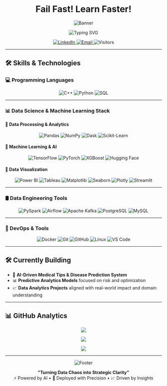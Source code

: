 <h1 align="center"><strong>Fail Fast! Learn Faster!</strong>  </h1>

<p align="center">
  <img src="https://github.com/yashhackz360/yashhackz360/blob/main/assets/ai-brain-banner.gif" alt="Banner">
</p>

<p align="center">
  <img src="https://readme-typing-svg.herokuapp.com?font=Fira+Code&size=26&duration=3000&pause=1200&color=00F7FF&center=true&vCenter=true&width=850&lines=Hello,+I'm+Yashwanth+Sai+Kasarabada;Aspiring+Data+Scientist+|+AI+for+Social+Good;Transforming+Raw+Data+into+Production-Ready+Solutions" alt="Typing SVG">
</p>


<p align="center">
  <a href="https://www.linkedin.com/in/yashwanth-sai-kasarabada-ba4265258/">
    <img src="https://img.shields.io/badge/LinkedIn-Connect-%230077B5?style=for-the-badge&logo=linkedin" alt="LinkedIn" />
  </a>
  <a href="mailto:yashwanthkasarabada@gmail.com">
    <img src="https://img.shields.io/badge/Email-Contact-%23D14836?style=for-the-badge&logo=gmail" alt="Email" />
  </a>
  <img src="https://komarev.com/ghpvc/?username=yashhackz360&label=PROFILE+VIEWS&color=0066ff&style=for-the-badge" alt="Visitors" />
</p>

---

## 🛠️ Skills & Technologies

### 💻 Programming Languages

<p align="center">
  <img src="https://img.shields.io/badge/C++-00599C?style=flat-square&logo=c%2B%2B&logoColor=white" alt="C++">
  <img src="https://img.shields.io/badge/Python-3776AB?style=flat-square&logo=python&logoColor=white" alt="Python">
  <img src="https://img.shields.io/badge/SQL-4479A1?style=flat-square&logo=mysql&logoColor=white" alt="SQL">
</p>

---

### 📊 Data Science & Machine Learning Stack

#### 🔹 Data Processing & Analytics

<p align="center">
  <img src="https://img.shields.io/badge/Pandas-150458?style=flat-square&logo=pandas&logoColor=white" alt="Pandas">
  <img src="https://img.shields.io/badge/NumPy-013243?style=flat-square&logo=numpy&logoColor=white" alt="NumPy">
  <img src="https://img.shields.io/badge/Dask-EE6A00?style=flat-square&logo=dask&logoColor=white" alt="Dask">
  <img src="https://img.shields.io/badge/Scikit--Learn-F7931E?style=flat-square&logo=scikit-learn&logoColor=white" alt="Scikit-Learn">
</p>

#### 🔹 Machine Learning & AI

<p align="center">
  <img src="https://img.shields.io/badge/TensorFlow-FF6F00?style=flat-square&logo=tensorflow&logoColor=white" alt="TensorFlow">
  <img src="https://img.shields.io/badge/PyTorch-EE4C2C?style=flat-square&logo=pytorch&logoColor=white" alt="PyTorch">
  <img src="https://img.shields.io/badge/XGBoost-AA4A44?style=flat-square&logo=xgboost&logoColor=white" alt="XGBoost">
  <img src="https://img.shields.io/badge/Hugging%20Face-FCC624?style=flat-square&logo=huggingface&logoColor=black" alt="Hugging Face">
</p>

#### 🔹 Data Visualization

<p align="center">
  <img src="https://img.shields.io/badge/Power%20BI-F2C811?style=flat-square&logo=powerbi&logoColor=black" alt="Power BI">
  <img src="https://img.shields.io/badge/Tableau-E97627?style=flat-square&logo=tableau&logoColor=white" alt="Tableau">
  <img src="https://img.shields.io/badge/Matplotlib-11557C?style=flat-square&logo=python&logoColor=white" alt="Matplotlib">
  <img src="https://img.shields.io/badge/Seaborn-3782E5?style=flat-square&logo=python&logoColor=white" alt="Seaborn">
  <img src="https://img.shields.io/badge/Plotly-3F4F75?style=flat-square&logo=plotly&logoColor=white" alt="Plotly">
  <img src="https://img.shields.io/badge/Streamlit-FF4B4B?style=flat-square&logo=streamlit&logoColor=white" alt="Streamlit">
</p>

---

### 🛢️ Data Engineering Tools

<p align="center">
  <img src="https://img.shields.io/badge/PySpark-E25A1C?style=flat-square&logo=apachespark&logoColor=white" alt="PySpark">
  <img src="https://img.shields.io/badge/Apache%20Airflow-017CEE?style=flat-square&logo=apacheairflow&logoColor=white" alt="Airflow">
  <img src="https://img.shields.io/badge/Kafka-231F20?style=flat-square&logo=apachekafka&logoColor=white" alt="Apache Kafka">
  <img src="https://img.shields.io/badge/PostgreSQL-336791?style=flat-square&logo=postgresql&logoColor=white" alt="PostgreSQL">
  <img src="https://img.shields.io/badge/MySQL-00758F?style=flat-square&logo=mysql&logoColor=white" alt="MySQL">
</p>

---

### 🧰 DevOps & Tools

<p align="center">
  <img src="https://img.shields.io/badge/Docker-2496ED?style=flat-square&logo=docker&logoColor=white" alt="Docker">
  <img src="https://img.shields.io/badge/Git-F05032?style=flat-square&logo=git&logoColor=white" alt="Git">
  <img src="https://img.shields.io/badge/GitHub-181717?style=flat-square&logo=github&logoColor=white" alt="GitHub">
  <img src="https://img.shields.io/badge/Linux-FCC624?style=flat-square&logo=linux&logoColor=black" alt="Linux">
  <img src="https://img.shields.io/badge/VS%20Code-007ACC?style=flat-square&logo=visual-studio-code&logoColor=white" alt="VS Code">
</p>

---


## 🛠️ Currently Building

- 🤖 **AI-Driven Medical Tips & Disease Prediction System**  
- 📊 **Predictive Analytics Models** focused on risk and optimization  
- 📈 **Data Analytics Projects** aligned with real-world impact and domain understanding  

---

## 📊 GitHub Analytics

<p align="center">
  <img src="https://github-profile-summary-cards.vercel.app/api/cards/profile-details?username=yashhackz360&theme=github_dark" />
</p>

<p align="center">
  <img src="https://github-readme-activity-graph.vercel.app/graph?username=yashhackz360&theme=github-compact" />
</p>

<p align="center">
  <img src="https://github-readme-streak-stats.herokuapp.com/?user=yashhackz360&theme=blueberry_duo" />
</p>

---

<p align="center">
  <img src="https://github.com/yashhackz360/yashhackz360/blob/main/assets/digital-brain-footer.gif" alt="Footer">
</p>

<p align="center"><strong>"Turning Data Chaos into Strategic Clarity"</strong><br>
⚡ Powered by AI • 🚀 Deployed with Precision • 📈 Driven by Insights</p>

<p align="center">
  <a href="https://github.com/yashhackz360">
    
  </a>
</p>
